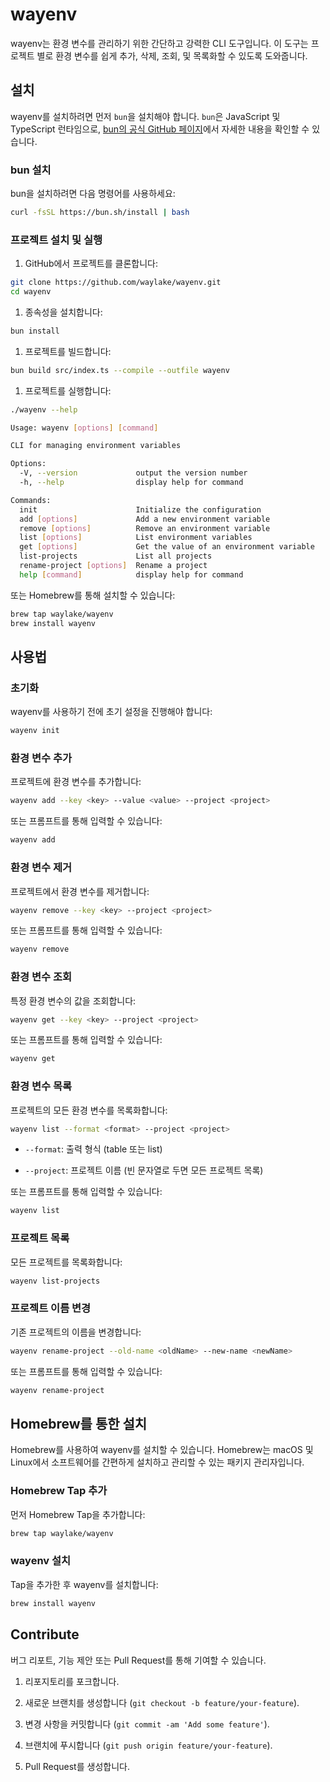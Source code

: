 # wayenv

wayenv는 환경 변수를 관리하기 위한 간단하고 강력한 CLI 도구입니다. 이 도구는 프로젝트 별로 환경 변수를 쉽게 추가, 삭제, 조회, 및 목록화할 수 있도록 도와줍니다.

## 설치

wayenv를 설치하려면 먼저 `bun`을 설치해야 합니다. `bun`은 JavaScript 및 TypeScript 런타임으로, [bun의 공식 GitHub 페이지](https://github.com/oven-sh/bun)에서 자세한 내용을 확인할 수 있습니다.

### bun 설치

bun을 설치하려면 다음 명령어를 사용하세요:

```sh
curl -fsSL https://bun.sh/install | bash
```
### 프로젝트 설치 및 실행 

1. GitHub에서 프로젝트를 클론합니다:


```sh
git clone https://github.com/waylake/wayenv.git
cd wayenv
```

1. 종속성을 설치합니다:


```sh
bun install
```

1. 프로젝트를 빌드합니다:


```sh
bun build src/index.ts --compile --outfile wayenv
```

1. 프로젝트를 실행합니다:


```sh
./wayenv --help

Usage: wayenv [options] [command]

CLI for managing environment variables

Options:
  -V, --version             output the version number
  -h, --help                display help for command

Commands:
  init                      Initialize the configuration
  add [options]             Add a new environment variable
  remove [options]          Remove an environment variable
  list [options]            List environment variables
  get [options]             Get the value of an environment variable
  list-projects             List all projects
  rename-project [options]  Rename a project
  help [command]            display help for command
```


또는 Homebrew를 통해 설치할 수 있습니다:


```sh
brew tap waylake/wayenv
brew install wayenv
```

## 사용법 

### 초기화 

wayenv를 사용하기 전에 초기 설정을 진행해야 합니다:


```sh
wayenv init
```

### 환경 변수 추가 

프로젝트에 환경 변수를 추가합니다:


```sh
wayenv add --key <key> --value <value> --project <project>
```

또는 프롬프트를 통해 입력할 수 있습니다:


```sh
wayenv add
```

### 환경 변수 제거 

프로젝트에서 환경 변수를 제거합니다:


```sh
wayenv remove --key <key> --project <project>
```

또는 프롬프트를 통해 입력할 수 있습니다:


```sh
wayenv remove
```

### 환경 변수 조회 

특정 환경 변수의 값을 조회합니다:


```sh
wayenv get --key <key> --project <project>
```

또는 프롬프트를 통해 입력할 수 있습니다:


```sh
wayenv get
```

### 환경 변수 목록 

프로젝트의 모든 환경 변수를 목록화합니다:


```sh
wayenv list --format <format> --project <project>
```
 
- `--format`: 출력 형식 (table 또는 list)
 
- `--project`: 프로젝트 이름 (빈 문자열로 두면 모든 프로젝트 목록)

또는 프롬프트를 통해 입력할 수 있습니다:


```sh
wayenv list
```

### 프로젝트 목록 

모든 프로젝트를 목록화합니다:


```sh
wayenv list-projects
```

### 프로젝트 이름 변경 

기존 프로젝트의 이름을 변경합니다:


```sh
wayenv rename-project --old-name <oldName> --new-name <newName>
```

또는 프롬프트를 통해 입력할 수 있습니다:


```sh
wayenv rename-project
```



## Homebrew를 통한 설치 

Homebrew를 사용하여 wayenv를 설치할 수 있습니다. Homebrew는 macOS 및 Linux에서 소프트웨어를 간편하게 설치하고 관리할 수 있는 패키지 관리자입니다.

### Homebrew Tap 추가 

먼저 Homebrew Tap을 추가합니다:


```sh
brew tap waylake/wayenv
```

### wayenv 설치 

Tap을 추가한 후 wayenv를 설치합니다:


```sh
brew install wayenv
```

## Contribute

버그 리포트, 기능 제안 또는 Pull Request를 통해 기여할 수 있습니다.

1. 리포지토리를 포크합니다.
 
2. 새로운 브랜치를 생성합니다 (`git checkout -b feature/your-feature`).
 
3. 변경 사항을 커밋합니다 (`git commit -am 'Add some feature'`).
 
4. 브랜치에 푸시합니다 (`git push origin feature/your-feature`).

5. Pull Request를 생성합니다.
